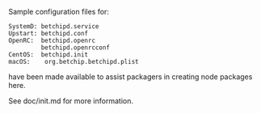 Sample configuration files for:
```
SystemD: betchipd.service
Upstart: betchipd.conf
OpenRC:  betchipd.openrc
         betchipd.openrcconf
CentOS:  betchipd.init
macOS:    org.betchip.betchipd.plist
```
have been made available to assist packagers in creating node packages here.

See doc/init.md for more information.
